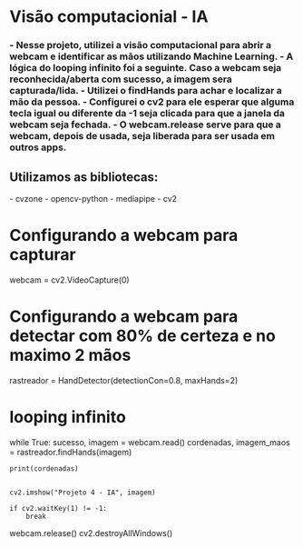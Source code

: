 <h1>Visão computacionial - IA</h1>

<h3> - Nesse projeto, utilizei a visão computacional para abrir a webcam e identificar as mãos utilizando Machine Learning.
- A lógica do looping infinito foi a seguinte. Caso a webcam seja reconhecida/aberta com sucesso, a imagem sera capturada/lida.
- Utilizei o findHands para achar e localizar a mão da pessoa.
- Configurei o cv2 para ele esperar que alguma tecla igual ou diferente da -1 seja clicada para que a janela da webcam seja fechada.
 - O webcam.release serve para que a webcam, depois de usada, seja liberada para ser usada em outros apps.</h3>


<h2>Utilizamos as bibliotecas:</h2>
- cvzone
- opencv-python
- mediapipe
- cv2


# Configurando a webcam para capturar 
webcam = cv2.VideoCapture(0)

# Configurando a webcam para detectar com 80% de certeza e no maximo 2 mãos
rastreador = HandDetector(detectionCon=0.8, maxHands=2)


# looping infinito
while True:
    sucesso, imagem = webcam.read()
    cordenadas, imagem_maos = rastreador.findHands(imagem)

    print(cordenadas)


    cv2.imshow("Projeto 4 - IA", imagem)

    if cv2.waitKey(1) != -1:
        break

webcam.release()
cv2.destroyAllWindows()



